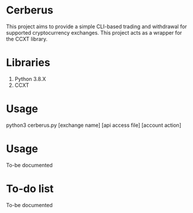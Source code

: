 # Cerberus
This project aims to provide a simple CLI-based trading and withdrawal for supported cryptocurrency exchanges. This project acts as a wrapper for the CCXT library.

# Libraries

1.  Python 3.8.X
2.  CCXT

# Usage

python3 cerberus.py [exchange name] [api access file] [account action]

# Usage

To-be documented

# To-do list

To-be documented
